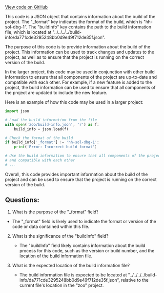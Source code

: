 [View code on GitHub](zoo-labs/zoo/blob/master/contracts/artifacts/@openzeppelin/contracts/utils/Counters.sol/Counters.dbg.json)

This code is a JSON object that contains information about the build of the project. The "_format" key indicates the format of the build, which is "hh-sol-dbg-1". The "buildInfo" key contains the path to the build information file, which is located at "../../../../build-info/da771cde3295248bb0d9e49f712de35f.json".

The purpose of this code is to provide information about the build of the project. This information can be used to track changes and updates to the project, as well as to ensure that the project is running on the correct version of the build. 

In the larger project, this code may be used in conjunction with other build information to ensure that all components of the project are up-to-date and compatible with each other. For example, if a new feature is added to the project, the build information can be used to ensure that all components of the project are updated to include the new feature.

Here is an example of how this code may be used in a larger project:

```python
import json

# Load the build information from the file
with open('zoo/build-info.json', 'r') as f:
    build_info = json.load(f)

# Check the format of the build
if build_info['_format'] != 'hh-sol-dbg-1':
    print('Error: Incorrect build format')

# Use the build information to ensure that all components of the project are up-to-date
# and compatible with each other
# ...
```

Overall, this code provides important information about the build of the project and can be used to ensure that the project is running on the correct version of the build.
## Questions: 
 1. What is the purpose of the "_format" field?
   - The "_format" field is likely used to indicate the format or version of the code or data contained within this file.
   
2. What is the significance of the "buildInfo" field?
   - The "buildInfo" field likely contains information about the build process for this code, such as the version or build number, and the location of the build information file.
   
3. What is the expected location of the build information file?
   - The build information file is expected to be located at "../../../../build-info/da771cde3295248bb0d9e49f712de35f.json", relative to the current file's location in the "zoo" project.